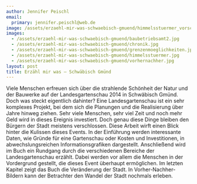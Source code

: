 ```yaml
---
author: Jennifer Peischl
email:
  primary: jennifer.peischl@web.de
image: /assets/erzaehl-mir-was-schwaebisch-gmuend/himmelsstuermer_vorschau-270x300.jpg
images:
  - /assets/erzaehl-mir-was-schwaebisch-gmuend/baubetriebsamt2.jpg
  - /assets/erzaehl-mir-was-schwaebisch-gmuend/chronik.jpg
  - /assets/erzaehl-mir-was-schwaebisch-gmuend/grenzenmoeglichkeiten.jpg
  - /assets/erzaehl-mir-was-schwaebisch-gmuend/himmelsstuermer.jpg
  - /assets/erzaehl-mir-was-schwaebisch-gmuend/vorhernachher.jpg
layout: post
title: Erzähl mir was – Schwäbisch Gmünd
---
```


Viele Menschen erfreuen sich über die strahlende Schönheit der Natur und der Bauwerke auf der Landesgartenschau 2014 in Schwäbisch Gmünd. Doch was steckt eigentlich dahinter? Eine Landesgartenschau ist ein sehr komplexes Projekt, bei dem sich die Planungen und die Realisierung über Jahre hinweg ziehen. Sehr viele Menschen, sehr viel Zeit und noch mehr Geld wird in dieses Ereignis investiert. Doch genau diese Dinge bleiben den Bürgern der Stadt meistens verschlossen.
Diese Arbeit wirft einen Blick hinter die Kulissen dieses Events. In der Einführung werden interessante Daten, wie Gründe für eine Gartenschau oder Kosten und Investitionen, in abwechslungsreichen Informationsgrafiken dargestellt. Anschließend wird im Buch ein Rundgang durch die verschiedenen Bereiche der Landesgartenschau erzählt. Dabei werden vor allem die Menschen in der Vordergrund gestellt, die dieses Event überhaupt ermöglichen.
Im letzten Kapitel zeigt das Buch die Veränderung der Stadt. In Vorher-Nachher-Bildern kann der Betrachter den Wandel der Stadt nochmals erleben.
